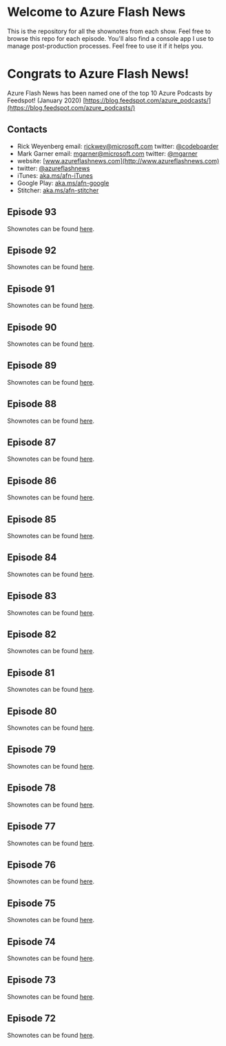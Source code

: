 # Welcome to Azure Flash News

This is the repository for all the shownotes from each show.  Feel free to browse this repo for each episode.  You'll also find a console app I use to manage post-production processes.  Feel free to use it if it helps you.

# Congrats to Azure Flash News!
Azure Flash News has been named one of the top 10 Azure Podcasts by Feedspot!  (January 2020)
[https://blog.feedspot.com/azure_podcasts/](https://blog.feedspot.com/azure_podcasts/) 

## Contacts
* Rick Weyenberg  email: rickwey@microsoft.com twitter: [@codeboarder](https://www.twitter.com/codeboarder)
* Mark Garner email: mgarner@microsoft.com twitter: [@mgarner](https://www.twitter.com/mgarner)
* website: [www.azureflashnews.com](http://www.azureflashnews.com)
* twitter: [@azureflashnews](https://www.twitter.com/azureflashnews)
* iTunes: [aka.ms/afn-iTunes](https://aka.ms/afn-iTunes)
* Google Play: [aka.ms/afn-google](https://aka.ms/afn-google)
* Stitcher: [aka.ms/afn-stitcher](https://aka.ms/afn-stitcher)

## Episode 93
Shownotes can be found [here](episodes/episode-093.md).

## Episode 92
Shownotes can be found [here](episodes/episode-092.md).

## Episode 91
Shownotes can be found [here](episodes/episode-091.md).

## Episode 90
Shownotes can be found [here](episodes/episode-090.md).

## Episode 89
Shownotes can be found [here](episodes/episode-089.md).

## Episode 88
Shownotes can be found [here](episodes/episode-088.md).

## Episode 87
Shownotes can be found [here](episodes/episode-087.md).

## Episode 86
Shownotes can be found [here](episodes/episode-086.md).

## Episode 85
Shownotes can be found [here](episodes/episode-085.md).

## Episode 84
Shownotes can be found [here](episodes/episode-084.md).

## Episode 83
Shownotes can be found [here](episodes/episode-083.md).

## Episode 82
Shownotes can be found [here](episodes/episode-082.md).

## Episode 81
Shownotes can be found [here](episodes/episode-081.md).

## Episode 80
Shownotes can be found [here](episodes/episode-080.md).

## Episode 79
Shownotes can be found [here](episodes/episode-079.md).

## Episode 78
Shownotes can be found [here](episodes/episode-078.md).

## Episode 77
Shownotes can be found [here](episodes/episode-077.md).

## Episode 76
Shownotes can be found [here](episodes/episode-076.md).

## Episode 75
Shownotes can be found [here](episodes/episode-075.md).

## Episode 74
Shownotes can be found [here](episodes/episode-074.md).

## Episode 73
Shownotes can be found [here](episodes/episode-073.md).

## Episode 72
Shownotes can be found [here](episodes/episode-072.md).

